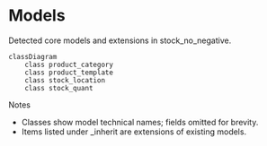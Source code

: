 # Models

Detected core models and extensions in stock_no_negative.

```mermaid
classDiagram
    class product_category
    class product_template
    class stock_location
    class stock_quant
```

Notes
- Classes show model technical names; fields omitted for brevity.
- Items listed under _inherit are extensions of existing models.
